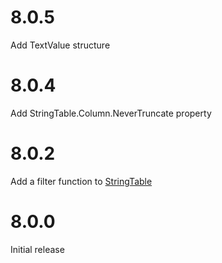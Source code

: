 # 8.0.5
Add TextValue structure
# 8.0.4
Add StringTable.Column.NeverTruncate property
# 8.0.2
Add a filter function to [StringTable](./StringTable.cs)
# 8.0.0
Initial release